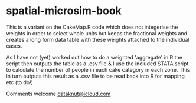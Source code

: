 spatial-microsim-book
=====================

This is a variant on the CakeMap.R code which does not integerise the weights in order to select whole units but keeps the fractional weights and creates a long form data table with these weights attached to the individual cases.

As I have not (yet) worked out how to do a weighted 'aggregate' in R the script then outputs the table as a .csv file & I use the included STATA script to calculate the number of people in each cake category in each zone. This in turn outputs this result as a .csv file to be read back into R for mapping etc (to do!)

Comments welcome
dataknut@icloud.com

